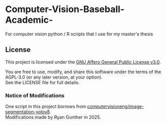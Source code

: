 # Computer-Vision-Baseball-Academic-
For computer vision python / R scripts that I  use for my master's thesis

## License

This project is licensed under the [GNU Affero General Public License v3.0](./LICENSE).

You are free to use, modify, and share this software under the terms of the AGPL-3.0 (or any later version, at your option).  
See the LICENSE file for full details.

### Notice of Modifications
One script in this project borrows from [computervisioneng/image-segmentation-yolov8](https://github.com/computervisioneng/image-segmentation-yolov8).  
Modifications made by Ryan Gunther in 2025.
